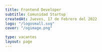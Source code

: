 ```yaml
---
title: Frontend Developer
subtitle: Comunidad Startup
createdAt: Jueves, 17 de Febrero del 2022
logo: "/logosmall.svg"
cover: "/ogimage.png"

type: vacantes
layout: page
---
```

